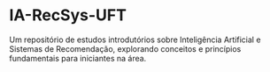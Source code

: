 # IA-RecSys-UFT
Um repositório de estudos introdutórios sobre Inteligência Artificial e Sistemas de Recomendação, explorando conceitos e princípios fundamentais para iniciantes na área.
